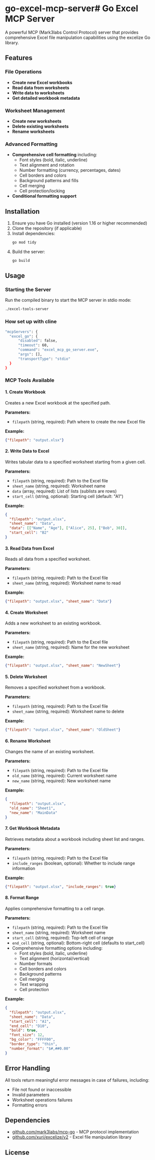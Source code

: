 # go-excel-mcp-server# Go Excel MCP Server

A powerful MCP (Mark3labs Control Protocol) server that provides comprehensive Excel file manipulation capabilities using the excelize Go library.

## Features

### File Operations
- **Create new Excel workbooks**
- **Read data from worksheets**
- **Write data to worksheets**
- **Get detailed workbook metadata**

### Worksheet Management
- **Create new worksheets**
- **Delete existing worksheets**
- **Rename worksheets**

### Advanced Formatting
- **Comprehensive cell formatting** including:
  - Font styles (bold, italic, underline)
  - Text alignment and rotation
  - Number formatting (currency, percentages, dates)
  - Cell borders and colors
  - Background patterns and fills
  - Cell merging
  - Cell protection/locking
- **Conditional formatting support**

## Installation

1. Ensure you have Go installed (version 1.16 or higher recommended)
2. Clone the repository (if applicable)
3. Install dependencies:
   ```bash
   go mod tidy
   ```
4. Build the server:
   ```bash
   go build
   ```

## Usage

### Starting the Server
Run the compiled binary to start the MCP server in stdio mode:
```bash
./excel-tools-server
```

### How set up with cline
```bash
"mcpServers": {
  "excel_go": {
      "disabled": false,
      "timeout": 60,
      "command": "excel_mcp_go_server.exe",
      "args": [],
      "transportType": "stdio"
  }
}
```

### MCP Tools Available

#### 1. Create Workbook
Creates a new Excel workbook at the specified path.

**Parameters:**
- `filepath` (string, required): Path where to create the new Excel file

**Example:**
```json
{"filepath": "output.xlsx"}
```

#### 2. Write Data to Excel
Writes tabular data to a specified worksheet starting from a given cell.

**Parameters:**
- `filepath` (string, required): Path to the Excel file
- `sheet_name` (string, required): Worksheet name
- `data` (array, required): List of lists (sublists are rows)
- `start_cell` (string, optional): Starting cell (default: "A1")

**Example:**
```json
{
  "filepath": "output.xlsx",
  "sheet_name": "Data",
  "data": [["Name", "Age"], ["Alice", 25], ["Bob", 30]],
  "start_cell": "B2"
}
```

#### 3. Read Data from Excel
Reads all data from a specified worksheet.

**Parameters:**
- `filepath` (string, required): Path to the Excel file
- `sheet_name` (string, required): Worksheet name to read

**Example:**
```json
{"filepath": "output.xlsx", "sheet_name": "Data"}
```

#### 4. Create Worksheet
Adds a new worksheet to an existing workbook.

**Parameters:**
- `filepath` (string, required): Path to the Excel file
- `sheet_name` (string, required): Name for the new worksheet

**Example:**
```json
{"filepath": "output.xlsx", "sheet_name": "NewSheet"}
```

#### 5. Delete Worksheet
Removes a specified worksheet from a workbook.

**Parameters:**
- `filepath` (string, required): Path to the Excel file
- `sheet_name` (string, required): Worksheet name to delete

**Example:**
```json
{"filepath": "output.xlsx", "sheet_name": "OldSheet"}
```

#### 6. Rename Worksheet
Changes the name of an existing worksheet.

**Parameters:**
- `filepath` (string, required): Path to the Excel file
- `old_name` (string, required): Current worksheet name
- `new_name` (string, required): New worksheet name

**Example:**
```json
{
  "filepath": "output.xlsx",
  "old_name": "Sheet1",
  "new_name": "MainData"
}
```

#### 7. Get Workbook Metadata
Retrieves metadata about a workbook including sheet list and ranges.

**Parameters:**
- `filepath` (string, required): Path to the Excel file
- `include_ranges` (boolean, optional): Whether to include range information

**Example:**
```json
{"filepath": "output.xlsx", "include_ranges": true}
```

#### 8. Format Range
Applies comprehensive formatting to a cell range.

**Parameters:**
- `filepath` (string, required): Path to the Excel file
- `sheet_name` (string, required): Worksheet name
- `start_cell` (string, required): Top-left cell of range
- `end_cell` (string, optional): Bottom-right cell (defaults to start_cell)
- Comprehensive formatting options including:
  - Font styles (bold, italic, underline)
  - Text alignment (horizontal/vertical)
  - Number formats
  - Cell borders and colors
  - Background patterns
  - Cell merging
  - Text wrapping
  - Cell protection

**Example:**
```json
{
  "filepath": "output.xlsx",
  "sheet_name": "Data",
  "start_cell": "A1",
  "end_cell": "D10",
  "bold": true,
  "font_size": 12,
  "bg_color": "FFFF00",
  "border_type": "thin",
  "number_format": "$#,##0.00"
}
```

## Error Handling

All tools return meaningful error messages in case of failures, including:
- File not found or inaccessible
- Invalid parameters
- Worksheet operations failures
- Formatting errors

## Dependencies

- [github.com/mark3labs/mcp-go](https://github.com/mark3labs/mcp-go) - MCP protocol implementation
- [github.com/xuri/excelize/v2](https://github.com/xuri/excelize) - Excel file manipulation library

## License

